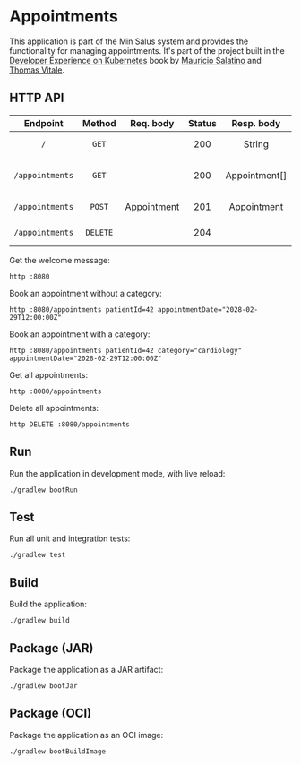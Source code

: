 # Appointments

This application is part of the Min Salus system and provides the functionality for managing appointments. It's part of the project built in the [Developer Experience on Kubernetes](#) book by [Mauricio Salatino](https://salaboy.com) and [Thomas Vitale](https://www.thomasvitale.com).

## HTTP API

| Endpoint	      | Method   | Req. body   | Status | Resp. body     | Description    		   	              |
|:---------------:|:--------:|:-----------:|:------:|:--------------:|:-------------------------------------|
| `/`             | `GET`    |             | 200    | String         | Welcome message.                     |
| `/appointments` | `GET`    |             | 200    | Appointment[]  | Get all the booked appointments.     |
| `/appointments` | `POST`   | Appointment | 201    | Appointment    | Book a new appointment.              |
| `/appointments` | `DELETE` |             | 204    |                | Delete all appointments.             |

Get the welcome message:

```shell script
http :8080
```

Book an appointment without a category:

```shell script
http :8080/appointments patientId=42 appointmentDate="2028-02-29T12:00:00Z"
```

Book an appointment with a category:

```shell script
http :8080/appointments patientId=42 category="cardiology" appointmentDate="2028-02-29T12:00:00Z"
```

Get all appointments:

```shell script
http :8080/appointments
```

Delete all appointments:

```shell script
http DELETE :8080/appointments
```

## Run

Run the application in development mode, with live reload:

```shell script
./gradlew bootRun
```

## Test

Run all unit and integration tests:

```shell script
./gradlew test
```

## Build

Build the application:

```shell script
./gradlew build
```

## Package (JAR)

Package the application as a JAR artifact:

```shell script
./gradlew bootJar
```

## Package (OCI)

Package the application as an OCI image:

```shell script
./gradlew bootBuildImage
```
